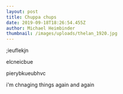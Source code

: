 ```yaml
---
layout: post
title: Chuppa chups
date: 2019-09-18T18:26:54.455Z
author: Michael Heimbinder
thumbnail: /images/uploads/thelan_1920.jpg
---
```

;ieuflekjn

elcneicbue

pierybkueubhvc

i'm chnaging things again and again
